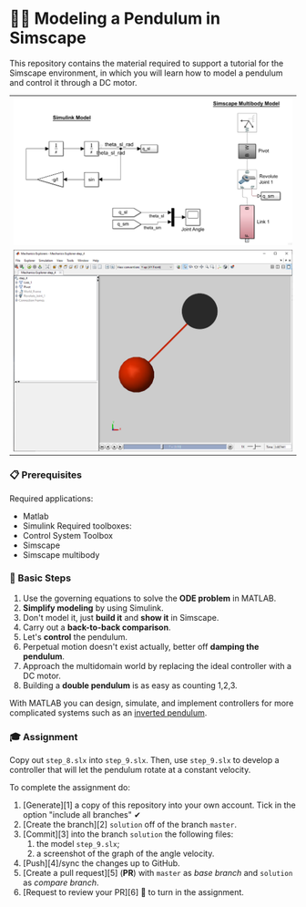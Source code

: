 👨‍🔬 Modeling a Pendulum in Simscape
=================================

This repository contains the material required to support a tutorial for the Simscape environment, in which you will learn how to model a pendulum and control it through a DC motor.

| |
| :---: |
| ![](./assets/model.png) |
| ![](./assets/pendulum.png) |

### 📋 Prerequisites
Required applications:
 - Matlab
 - Simulink
Required toolboxes:
 - Control System Toolbox
 - Simscape
 - Simscape multibody

### 🔢 Basic Steps
<!-- 1. Sketch out the system on the paper and derive the **governing equations**. -->
1. Use the governing equations to solve the **ODE problem** in MATLAB.
2. **Simplify modeling** by using Simulink.
3. Don't model it, just **build it** and **show it** in Simscape.
4. Carry out a **back-to-back comparison**.
5. Let's **control** the pendulum.
6. Perpetual motion doesn't exist actually, better off **damping the pendulum**.
7. Approach the multidomain world by replacing the ideal controller with a DC motor.
8. Building a **double pendulum** is as easy as counting 1,2,3.

With MATLAB you can design, simulate, and implement controllers for more complicated systems such as an [inverted pendulum](https://mathworks.com/videos/inverted-pendulum-control-with-simmechanics-and-quarc-106862.html).

### 🎓 Assignment
Copy out `step_8.slx` into `step_9.slx`. Then, use `step_9.slx` to develop a controller that will let the pendulum rotate at a constant velocity.  

To complete the assignment do:
1. [Generate][1] a copy of this repository into your own account. Tick in the option "include all branches" ✔
1. [Create the branch][2] `solution` off of the branch `master`.
1. [Commit][3] into the branch `solution` the following files:
    1. the model `step_9.slx`;
    1. a screenshot of the graph of the angle velocity.
1. [Push][4]/sync the changes up to GitHub.
1. [Create a pull request][5] (**PR**) with `master` as _base branch_ and `solution` as _compare branch_.
1. [Request to review your PR][6] 👋 to turn in the assignment.

<!-- [1]: https://github.com/icub-tech-iit/training-matlab-pendulum/generate
[2]: https://help.github.com/articles/creating-and-deleting-branches-within-your-repository
[3]: https://git-scm.com/docs/git-commit
[4]: https://help.github.com/articles/pushing-to-a-remote
[5]: https://help.github.com/articles/creating-a-pull-request
[6]: https://help.github.com/articles/requesting-a-pull-request-review -->
